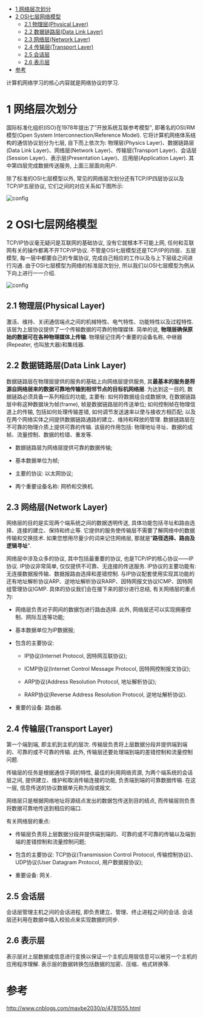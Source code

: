 
<!-- @import "[TOC]" {cmd="toc" depthFrom=1 depthTo=6 orderedList=false} -->

<!-- code_chunk_output -->

* [1 网络层次划分](#1-网络层次划分)
* [2 OSI七层网络模型](#2-osi七层网络模型)
	* [2.1 物理层(Physical Layer)](#21-物理层physical-layer)
	* [2.2 数据链路层(Data Link Layer)](#22-数据链路层data-link-layer)
	* [2.3 网络层(Network Layer)](#23-网络层network-layer)
	* [2.4 传输层(Transport Layer)](#24-传输层transport-layer)
	* [2.5 会话层](#25-会话层)
	* [2.6 表示层](#26-表示层)
* [参考](#参考)

<!-- /code_chunk_output -->

计算机网络学习的核心内容就是网络协议的学习. 

# 1 网络层次划分

国际标准化组织(ISO)在1978年提出了”开放系统互联参考模型", 即著名的OSI/RM模型(Open System Interconnection/Reference Model). 它将计算机网络体系结构的通信协议划分为七层, 自下而上依次为: 物理层(Physics Layer)、数据链路层(Data Link Layer)、网络层(Network Layer)、传输层(Transport Layer)、会话层(Session Layer)、表示层(Presentation Layer)、应用层(Application Layer). 其中第四层完成数据传送服务, 上面三层面向用户. 

除了标准的OSI七层模型以外, 常见的网络层次划分还有TCP/IP四层协议以及TCP/IP五层协议, 它们之间的对应关系如下图所示: 

![config](images/1.jpg)

# 2 OSI七层网络模型

TCP/IP协议毫无疑问是互联网的基础协议, 没有它就根本不可能上网, 任何和互联网有关的操作都离不开TCP/IP协议. 不管是OSI七层模型还是TCP/IP的四层、五层模型, 每一层中都要自己的专属协议, 完成自己相应的工作以及与上下层级之间进行沟通. 由于OSI七层模型为网络的标准层次划分, 所以我们以OSI七层模型为例从下向上进行一一介绍. 

![config](images/2.gif)

## 2.1 物理层(Physical Layer)

激活、维持、关闭通信端点之间的机械特性、电气特性、功能特性以及过程特性. 该层为上层协议提供了一个传输数据的可靠的物理媒体. 简单的说, **物理层确保原始的数据可在各种物理媒体上传输**. 物理层记住两个重要的设备名称, 中继器(Repeater, 也叫放大器)和集线器. 

## 2.2 数据链路层(Data Link Layer)

数据链路层在物理层提供的服务的基础上向网络层提供服务, 其**最基本的服务是将源自网络层来的数据可靠地传输到相邻节点的目标机网络层**. 为达到这一目的, 数据链路必须具备一系列相应的功能, 主要有: 如何将数据组合成数据块, 在数据链路层中称这种数据块为帧(frame), 帧是数据链路层的传送单位; 如何控制帧在物理信道上的传输, 包括如何处理传输差错, 如何调节发送速率以使与接收方相匹配; 以及在两个网络实体之间提供数据链路通路的建立、维持和释放的管理. 数据链路层在不可靠的物理介质上提供可靠的传输. 该层的作用包括: 物理地址寻址、数据的成帧、流量控制、数据的检错、重发等. 

- 数据链路层为网络层提供可靠的数据传输; 

- 基本数据单位为帧; 

- 主要的协议: 以太网协议; 

- 两个重要设备名称: 网桥和交换机. 

## 2.3 网络层(Network Layer)

网络层的目的是实现两个端系统之间的数据透明传送, 具体功能包括寻址和路由选择、连接的建立、保持和终止等. 它提供的服务使传输层不需要了解网络中的数据传输和交换技术. 如果您想用尽量少的词来记住网络层, 那就是”**路径选择、路由及逻辑寻址**". 

网络层中涉及众多的协议, 其中包括最重要的协议, 也是TCP/IP的核心协议——IP协议. IP协议非常简单, 仅仅提供不可靠、无连接的传送服务. IP协议的主要功能有: 无连接数据报传输、数据报路由选择和差错控制. 与IP协议配套使用实现其功能的还有地址解析协议ARP、逆地址解析协议RARP、因特网报文协议ICMP、因特网组管理协议IGMP. 具体的协议我们会在接下来的部分进行总结, 有关网络层的重点为: 

- 网络层负责对子网间的数据包进行路由选择. 此外, 网络层还可以实现拥塞控制、网际互连等功能; 

- 基本数据单位为IP数据报; 

- 包含的主要协议: 

    - IP协议(Internet Protocol, 因特网互联协议);

    - ICMP协议(Internet Control Message Protocol, 因特网控制报文协议);

    - ARP协议(Address Resolution Protocol, 地址解析协议);

    - RARP协议(Reverse Address Resolution Protocol, 逆地址解析协议). 

- 重要的设备: 路由器. 

## 2.4 传输层(Transport Layer)

第一个端到端, 即主机到主机的层次. 传输层负责将上层数据分段并提供端到端的、可靠的或不可靠的传输. 此外, 传输层还要处理端到端的差错控制和流量控制问题. 

传输层的任务是根据通信子网的特性, 最佳的利用网络资源, 为两个端系统的会话层之间, 提供建立、维护和取消传输连接的功能, 负责端到端的可靠数据传输. 在这一层, 信息传送的协议数据单元称为段或报文. 

网络层只是根据网络地址将源结点发出的数据包传送到目的结点, 而传输层则负责将数据可靠地传送到相应的端口. 

有关网络层的重点: 

- 传输层负责将上层数据分段并提供端到端的、可靠的或不可靠的传输以及端到端的差错控制和流量控制问题; 

- 包含的主要协议: TCP协议(Transmission Control Protocol, 传输控制协议)、UDP协议(User Datagram Protocol, 用户数据报协议); 

- 重要设备: 网关. 

## 2.5 会话层

会话层管理主机之间的会话进程, 即负责建立、管理、终止进程之间的会话. 会话层还利用在数据中插入校验点来实现数据的同步. 

## 2.6 表示层

表示层对上层数据或信息进行变换以保证一个主机应用层信息可以被另一个主机的应用程序理解. 表示层的数据转换包括数据的加密、压缩、格式转换等. 

# 参考

http://www.cnblogs.com/maybe2030/p/4781555.html
